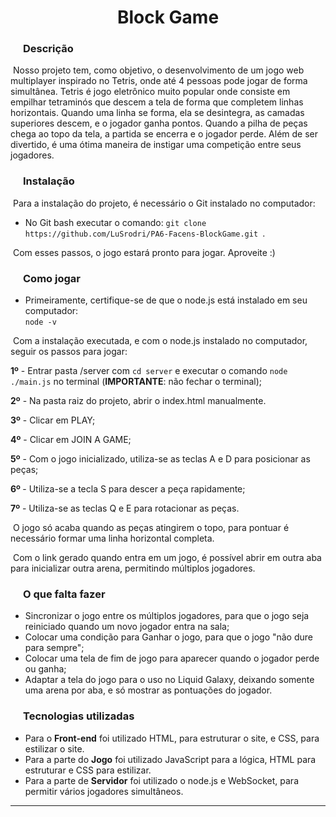

<h1 style="text-align: center;">Block Game</h1>



<h3 style="margin-left:20px;">Descrição</h3>

​	Nosso projeto tem, como objetivo, o desenvolvimento de um jogo web multiplayer inspirado no Tetris, onde até 4 pessoas pode jogar de forma simultânea. Tetris é jogo eletrônico muito popular onde consiste em empilhar tetraminós que descem a tela de forma que completem linhas horizontais. Quando uma linha se forma, ela se desintegra, as camadas superiores descem, e o jogador ganha pontos. Quando a pilha de peças chega ao topo da tela, a partida se encerra e o jogador perde. Além de ser divertido, é uma ótima maneira de instigar uma competição entre seus jogadores.



<h3 style="margin-left:20px;">Instalação</h3>

​	Para a instalação do projeto, é necessário o Git instalado no computador:

- No Git bash executar o comando: ```git clone https://github.com/LuSrodri/PA6-Facens-BlockGame.git ```.

​	Com esses passos, o jogo estará pronto para jogar. Aproveite :)



<h3 style="margin-left:20px;">Como jogar</h3>

-	Primeiramente, certifique-se de que o node.js está instalado em seu computador: <br>
``` node -v ```  

​	Com a instalação executada, e com o node.js instalado no computador, seguir os passos para jogar: 

<b>1º</b> - Entrar pasta /server com ```cd server``` e executar o comando ``` node ./main.js ``` no terminal (<b>IMPORTANTE</b>: não fechar o terminal);

<b>2º</b> - Na pasta raiz do projeto, abrir o index.html manualmente.

<b>3º</b> - Clicar em PLAY;

<b>4º</b> - Clicar em JOIN A GAME;

<b>5º</b> - Com o jogo inicializado, utiliza-se as teclas A e D para posicionar as peças;

<b>6º </b>- Utiliza-se a tecla S para descer a peça rapidamente;

<b>7º</b> - Utiliza-se as teclas Q e E para rotacionar as peças.

​	O jogo só acaba quando as peças atingirem o topo, para pontuar é necessário formar uma linha horizontal completa.

​	Com o link gerado quando entra em um jogo, é possível abrir em outra aba para inicializar outra arena, permitindo múltiplos jogadores.



<h3 style="margin-left:20px;">O que falta fazer</h3>

 - Sincronizar o jogo entre os múltiplos jogadores, para que o jogo seja reiniciado quando um novo jogador entra na sala;
 - Colocar uma condição para Ganhar o jogo, para que o jogo "não dure para sempre";
 - Colocar uma tela de fim de jogo para aparecer quando o jogador perde ou ganha;
 - Adaptar a tela do jogo para o uso no Liquid Galaxy, deixando somente uma arena por aba, e só mostrar as pontuações do jogador.



<h3 style="margin-left:20px;">Tecnologias utilizadas</h3>

- Para o <b>Front-end</b> foi utilizado HTML, para estruturar o site, e CSS, para estilizar o site.
- Para a parte do <b>Jogo</b> foi utilizado JavaScript para a lógica, HTML para estruturar e CSS para estilizar. 
- Para a parte de <b>Servidor</b> foi utilizado o node.js e WebSocket, para permitir vários jogadores simultâneos.



-------------------------------------------------------------------------------------------------------------------------------------------------------------------------------------------

